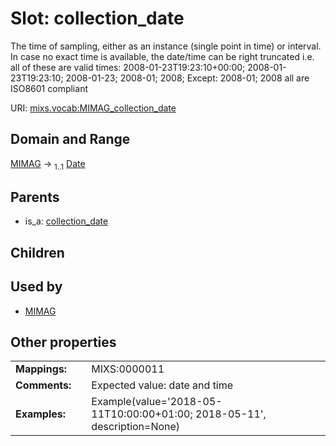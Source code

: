
# Slot: collection_date


The time of sampling, either as an instance (single point in time) or interval. In case no exact time is available, the date/time can be right truncated i.e. all of these are valid times: 2008-01-23T19:23:10+00:00; 2008-01-23T19:23:10; 2008-01-23; 2008-01; 2008; Except: 2008-01; 2008 all are ISO8601 compliant

URI: [mixs.vocab:MIMAG_collection_date](https://w3id.org/mixs/vocab/MIMAG_collection_date)


## Domain and Range

[MIMAG](MIMAG.md) &#8594;  <sub>1..1</sub> [Date](types/Date.md)

## Parents

 *  is_a: [collection_date](collection_date.md)

## Children


## Used by

 * [MIMAG](MIMAG.md)

## Other properties

|  |  |  |
| --- | --- | --- |
| **Mappings:** | | MIXS:0000011 |
| **Comments:** | | Expected value: date and time |
| **Examples:** | | Example(value='2018-05-11T10:00:00+01:00; 2018-05-11', description=None) |

